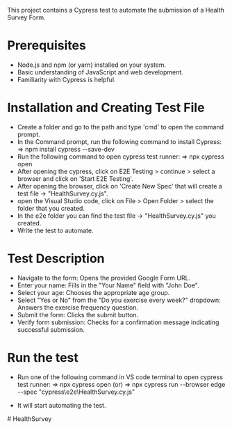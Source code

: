 This project contains a Cypress test to automate the submission of a Health Survey Form.

# Prerequisites

- Node.js and npm (or yarn) installed on your system.
- Basic understanding of JavaScript and web development.
- Familiarity with Cypress is helpful.

# Installation and Creating Test File

- Create a folder and go to the path and type 'cmd' to open the command prompt.
- In the Command prompt, run the following command to install Cypress:
    => npm install cypress --save-dev
- Run the following command to open cypress test runner:
    => npx cypress open
- After opening the cypress, click on E2E Testing > continue > select a browser and click on 'Start E2E Testing'.
- After opening the browser, click on 'Create New Spec' that will create a test file -> "HealthSurvey.cy.js".
- open the Visual Studio code, click on File > Open Folder > select the folder that you created.
- In the e2e folder you can find the test file -> "HealthSurvey.cy.js" you created.
- Write the test to automate.

# Test Description

- Navigate to the form: Opens the provided Google Form URL.
- Enter your name: Fills in the "Your Name" field with "John Doe".
- Select your age: Chooses the appropriate age group.
- Select "Yes or No" from the "Do you exercise every week?" dropdown: Answers the exercise frequency question.
- Submit the form: Clicks the submit button.
- Verify form submission: Checks for a confirmation message indicating successful submission.

# Run the test

- Run one of the following command in VS code terminal to open cypress test runner:
    => npx cypress open
        (or)
    => npx cypress run --browser edge --spec "cypress\e2e\HealthSurvey.cy.js"

- It will start automating the test.



#   H e a l t h S u r v e y 
 
 
